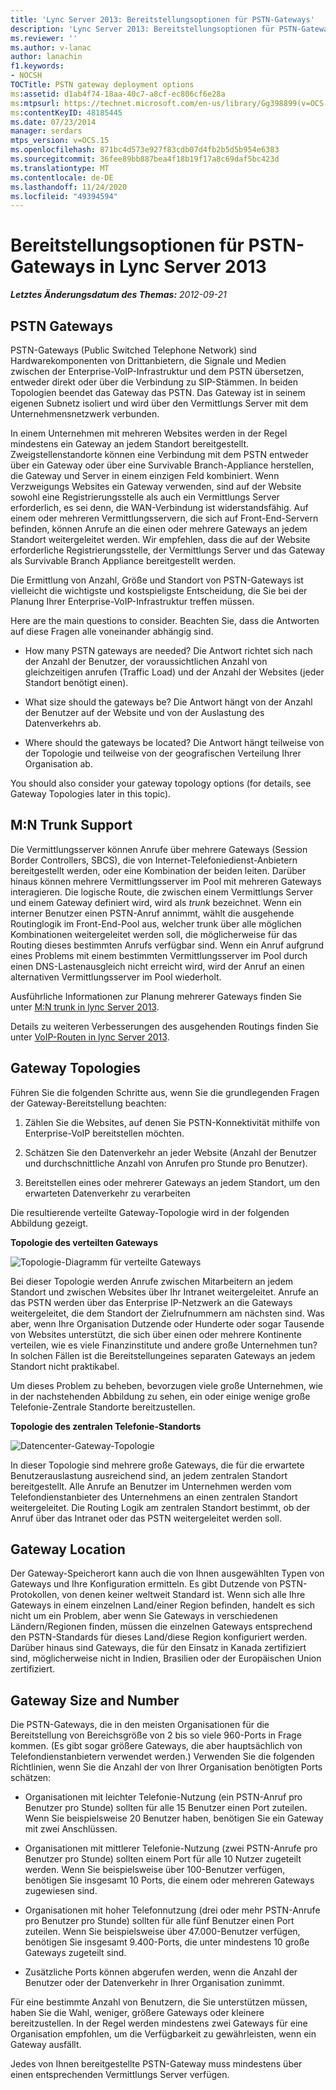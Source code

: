 ```yaml
---
title: 'Lync Server 2013: Bereitstellungsoptionen für PSTN-Gateways'
description: 'Lync Server 2013: Bereitstellungsoptionen für PSTN-Gateways.'
ms.reviewer: ''
ms.author: v-lanac
author: lanachin
f1.keywords:
- NOCSH
TOCTitle: PSTN gateway deployment options
ms:assetid: d1ab4f74-18aa-40c7-a8cf-ec806cf6e28a
ms:mtpsurl: https://technet.microsoft.com/en-us/library/Gg398899(v=OCS.15)
ms:contentKeyID: 48185445
ms.date: 07/23/2014
manager: serdars
mtps_version: v=OCS.15
ms.openlocfilehash: 871bc4d573e927f83cdb07d4fb2b5d5b954e6383
ms.sourcegitcommit: 36fee89bb887bea4f18b19f17a8c69daf5bc423d
ms.translationtype: MT
ms.contentlocale: de-DE
ms.lasthandoff: 11/24/2020
ms.locfileid: "49394594"
---
```

# <a name="pstn-gateway-deployment-options-in-lync-server-2013"></a>Bereitstellungsoptionen für PSTN-Gateways in Lync Server 2013

<div data-xmlns="http://www.w3.org/1999/xhtml">

<div class="topic" data-xmlns="http://www.w3.org/1999/xhtml" data-msxsl="urn:schemas-microsoft-com:xslt" data-cs="https://msdn.microsoft.com/">

<div data-asp="https://msdn2.microsoft.com/asp">



</div>

<div id="mainSection">

<div id="mainBody">

<span> </span>

_**Letztes Änderungsdatum des Themas:** 2012-09-21_

<div>

## <a name="pstn-gateways"></a>PSTN Gateways

PSTN-Gateways (Public Switched Telephone Network) sind Hardwarekomponenten von Drittanbietern, die Signale und Medien zwischen der Enterprise-VoIP-Infrastruktur und dem PSTN übersetzen, entweder direkt oder über die Verbindung zu SIP-Stämmen. In beiden Topologien beendet das Gateway das PSTN. Das Gateway ist in seinem eigenen Subnetz isoliert und wird über den Vermittlungs Server mit dem Unternehmensnetzwerk verbunden.

In einem Unternehmen mit mehreren Websites werden in der Regel mindestens ein Gateway an jedem Standort bereitgestellt. Zweigstellenstandorte können eine Verbindung mit dem PSTN entweder über ein Gateway oder über eine Survivable Branch-Appliance herstellen, die Gateway und Server in einem einzigen Feld kombiniert. Wenn Verzweigungs Websites ein Gateway verwenden, sind auf der Website sowohl eine Registrierungsstelle als auch ein Vermittlungs Server erforderlich, es sei denn, die WAN-Verbindung ist widerstandsfähig. Auf einem oder mehreren Vermittlungsservern, die sich auf Front-End-Servern befinden, können Anrufe an die einen oder mehrere Gateways an jedem Standort weitergeleitet werden. Wir empfehlen, dass die auf der Website erforderliche Registrierungsstelle, der Vermittlungs Server und das Gateway als Survivable Branch Appliance bereitgestellt werden.

Die Ermittlung von Anzahl, Größe und Standort von PSTN-Gateways ist vielleicht die wichtigste und kostspieligste Entscheidung, die Sie bei der Planung Ihrer Enterprise-VoIP-Infrastruktur treffen müssen.

Here are the main questions to consider. Beachten Sie, dass die Antworten auf diese Fragen alle voneinander abhängig sind.

  - How many PSTN gateways are needed? Die Antwort richtet sich nach der Anzahl der Benutzer, der voraussichtlichen Anzahl von gleichzeitigen anrufen (Traffic Load) und der Anzahl der Websites (jeder Standort benötigt einen).

  - What size should the gateways be? Die Antwort hängt von der Anzahl der Benutzer auf der Website und von der Auslastung des Datenverkehrs ab.

  - Where should the gateways be located? Die Antwort hängt teilweise von der Topologie und teilweise von der geografischen Verteilung Ihrer Organisation ab.

 You should also consider your gateway topology options (for details, see Gateway Topologies later in this topic).

<div>

## <a name="mn-trunk-support"></a>M:N Trunk Support

Die Vermittlungsserver können Anrufe über mehrere Gateways (Session Border Controllers, SBCS), die von Internet-Telefoniedienst-Anbietern bereitgestellt werden, oder eine Kombination der beiden leiten. Darüber hinaus können mehrere Vermittlungsserver im Pool mit mehreren Gateways interagieren. Die logische Route, die zwischen einem Vermittlungs Server und einem Gateway definiert wird, wird als *trunk* bezeichnet. Wenn ein interner Benutzer einen PSTN-Anruf annimmt, wählt die ausgehende Routinglogik im Front-End-Pool aus, welcher trunk über alle möglichen Kombinationen weitergeleitet werden soll, die möglicherweise für das Routing dieses bestimmten Anrufs verfügbar sind. Wenn ein Anruf aufgrund eines Problems mit einem bestimmten Vermittlungsserver im Pool durch einen DNS-Lastenausgleich nicht erreicht wird, wird der Anruf an einen alternativen Vermittlungsserver im Pool wiederholt.

Ausführliche Informationen zur Planung mehrerer Gateways finden Sie unter [M:N trunk in lync Server 2013](lync-server-2013-m-n-trunk.md).

Details zu weiteren Verbesserungen des ausgehenden Routings finden Sie unter [VoIP-Routen in lync Server 2013](lync-server-2013-voice-routes.md).

</div>

<div>

## <a name="gateway-topologies"></a>Gateway Topologies

Führen Sie die folgenden Schritte aus, wenn Sie die grundlegenden Fragen der Gateway-Bereitstellung beachten:

1.  Zählen Sie die Websites, auf denen Sie PSTN-Konnektivität mithilfe von Enterprise-VoIP bereitstellen möchten.

2.  Schätzen Sie den Datenverkehr an jeder Website (Anzahl der Benutzer und durchschnittliche Anzahl von Anrufen pro Stunde pro Benutzer).

3.  Bereitstellen eines oder mehrerer Gateways an jedem Standort, um den erwarteten Datenverkehr zu verarbeiten

Die resultierende verteilte Gateway-Topologie wird in der folgenden Abbildung gezeigt.

**Topologie des verteilten Gateways**

![Topologie-Diagramm für verteilte Gateways](images/Gg398899.f0f65a0b-a462-491a-878b-4d4bf0a96f6d(OCS.15).jpg "Topologie-Diagramm für verteilte Gateways")

Bei dieser Topologie werden Anrufe zwischen Mitarbeitern an jedem Standort und zwischen Websites über Ihr Intranet weitergeleitet. Anrufe an das PSTN werden über das Enterprise IP-Netzwerk an die Gateways weitergeleitet, die dem Standort der Zielrufnummern am nächsten sind. Was aber, wenn Ihre Organisation Dutzende oder Hunderte oder sogar Tausende von Websites unterstützt, die sich über einen oder mehrere Kontinente verteilen, wie es viele Finanzinstitute und andere große Unternehmen tun? In solchen Fällen ist die Bereitstellungeines separaten Gateways an jedem Standort nicht praktikabel.

Um dieses Problem zu beheben, bevorzugen viele große Unternehmen, wie in der nachstehenden Abbildung zu sehen, ein oder einige wenige große Telefonie-Zentrale Standorte bereitzustellen.

**Topologie des zentralen Telefonie-Standorts**

![Datencenter-Gateway-Topologie](images/Gg398899.927f4808-bf74-405a-be20-2cd9cd87af6d(OCS.15).jpg "Datencenter-Gateway-Topologie")

In dieser Topologie sind mehrere große Gateways, die für die erwartete Benutzerauslastung ausreichend sind, an jedem zentralen Standort bereitgestellt. Alle Anrufe an Benutzer im Unternehmen werden vom Telefondienstanbieter des Unternehmens an einen zentralen Standort weitergeleitet. Die Routing Logik am zentralen Standort bestimmt, ob der Anruf über das Intranet oder das PSTN weitergeleitet werden soll.

</div>

<div>

## <a name="gateway-location"></a>Gateway Location

Der Gateway-Speicherort kann auch die von Ihnen ausgewählten Typen von Gateways und Ihre Konfiguration ermitteln. Es gibt Dutzende von PSTN-Protokollen, von denen keiner weltweit Standard ist. Wenn sich alle Ihre Gateways in einem einzelnen Land/einer Region befinden, handelt es sich nicht um ein Problem, aber wenn Sie Gateways in verschiedenen Ländern/Regionen finden, müssen die einzelnen Gateways entsprechend den PSTN-Standards für dieses Land/diese Region konfiguriert werden. Darüber hinaus sind Gateways, die für den Einsatz in Kanada zertifiziert sind, möglicherweise nicht in Indien, Brasilien oder der Europäischen Union zertifiziert.

</div>

<div>

## <a name="gateway-size-and-number"></a>Gateway Size and Number

Die PSTN-Gateways, die in den meisten Organisationen für die Bereitstellung von Bereichsgröße von 2 bis so viele 960-Ports in Frage kommen. (Es gibt sogar größere Gateways, die aber hauptsächlich von Telefondienstanbietern verwendet werden.) Verwenden Sie die folgenden Richtlinien, wenn Sie die Anzahl der von Ihrer Organisation benötigten Ports schätzen:

  - Organisationen mit leichter Telefonie-Nutzung (ein PSTN-Anruf pro Benutzer pro Stunde) sollten für alle 15 Benutzer einen Port zuteilen. Wenn Sie beispielsweise 20 Benutzer haben, benötigen Sie ein Gateway mit zwei Anschlüssen.

  - Organisationen mit mittlerer Telefonie-Nutzung (zwei PSTN-Anrufe pro Benutzer pro Stunde) sollten einem Port für alle 10 Nutzer zugeteilt werden. Wenn Sie beispielsweise über 100-Benutzer verfügen, benötigen Sie insgesamt 10 Ports, die einem oder mehreren Gateways zugewiesen sind.

  - Organisationen mit hoher Telefonnutzung (drei oder mehr PSTN-Anrufe pro Benutzer pro Stunde) sollten für alle fünf Benutzer einen Port zuteilen. Wenn Sie beispielsweise über 47.000-Benutzer verfügen, benötigen Sie insgesamt 9.400-Ports, die unter mindestens 10 große Gateways zugeteilt sind.

  - Zusätzliche Ports können abgerufen werden, wenn die Anzahl der Benutzer oder der Datenverkehr in Ihrer Organisation zunimmt.

Für eine bestimmte Anzahl von Benutzern, die Sie unterstützen müssen, haben Sie die Wahl, weniger, größere Gateways oder kleinere bereitzustellen. In der Regel werden mindestens zwei Gateways für eine Organisation empfohlen, um die Verfügbarkeit zu gewährleisten, wenn ein Gateway ausfällt.

Jedes von Ihnen bereitgestellte PSTN-Gateway muss mindestens über einen entsprechenden Vermittlungs Server verfügen.

</div>

</div>

</div>

<span> </span>

</div>

</div>

</div>

